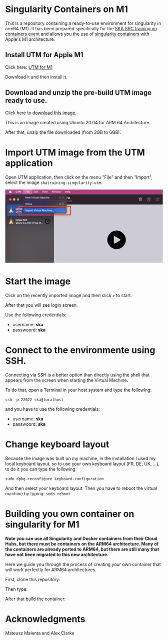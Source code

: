# Singularity Containers on M1

This is a repository containing a ready-to-use environment for singularity in arm64 (M1). It has been prepared specifically for the [SKA SRC  training on containers  event](https://gitlab.com/ska-telescope/src/ska-src-training-containers) and allows you the use of [singularity containers](https://sylabs.io/singularity) with Apple's M1 architecture. 


## Install UTM for Apple M1

Click here: [UTM for M1](https://mac.getutm.app/)

Download it and then install it.

## Download and unzip the pre-build UTM image ready to use.

Click here to [download this image](https://drive.google.com/file/d/1STHZq81HIRFit2en5jzAPaHSLfPc7tVB/view?usp=sharing).

This is an image created using Ubuntu 20.04 for ARM 64 Architecture.

After that, unzip the file downloaded (from 3GB to 6GB).

# Import UTM image from the UTM application

Open UTM application, then click on the menu "File" and then "Import", select the image `skatraining-singularity.utm`.

![Import image](./media/importimage.png)

# Start the image

Click on the recently imported image and then click `>` to start.

After that you will see login screen. 

Use the following credentials:

- username: **ska**
- passwoord: **ska**


# Connect to the environmente using SSH.

Connecting via SSH is a better option than directly using the shell that appears from the screen when starting the Virtual Machine. 

To do that, open a Terminal in your host system and type the following:

```
ssh -p 22022 ska@localhost
```

and you have to use the following credentials:

- username: **ska**
- passwoord: **ska**


# Change keyboard layout

Because the image was built on my machine, in the installation I used my local keyboard layout, so to use your own keyboard layout (FR, DE, UK, ...), to do it you can type the following:

```
sudo dpkg-reconfigure keyboard-configuration
```

And then select your keyboard layout. Then you have to reboot the virtual machine by typing: ``sudo reboot``

# Building you own container on singularity for M1

**Note you can use all Singularity and Docker containers from their Cloud Hubs, but there must be containers on the ARM64 architecture. Many of the containers are already ported to ARM64, but there are still many that have not been migrated to this new architecture.**

Here we guide you through the process of creating your own container that will work perfectly for ARM64 architectures.

First, clone this repository:


Then type:

After that build the container:




# Acknowledgments

Mateusz Malenta and Alex Clarke
